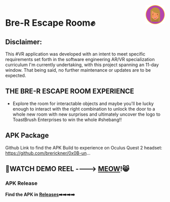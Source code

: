 <a href="https://github.com/brerickner/">
    <img src="bre_favi.png" alt="Bre" title="Bre's Github" align="right" height="60" />
</a>

#  Bre-R Escape Room:fist:
## Disclaimer: 
This #VR application was developed with an intent to meet specific requirements set forth in the software engineering AR/VR specialization curriculum I'm currently undertaking, with this project spanning an 11-day window. That being said, no further maintenance or updates are to be expected. 

## THE BRE-R ESCAPE ROOM EXPERIENCE
  - Explore the room for interactable objects and maybe you'll be lucky enough to interact with the right combination to unlock the door to a whole new room with new surprises and ultimately uncover the logo to ToastBrush Enterprises to win the whole #shebang!!

##  APK Package
Github Link to find the APK Build to experience on Oculus Quest 2 headset:
https://github.com/brerickner/0x0B-un...
##  :movie_camera:<b>WATCH DEMO REEL ----> [MEOW](https://youtu.be/7dvtWqieUJs)!:smile_cat:
  
### APK Release
Find the APK in [Releases](https://github.com/brerickner/0x0B-unity-vr_room/releases):arrow_right::arrow_right::arrow_right::arrow_right:
